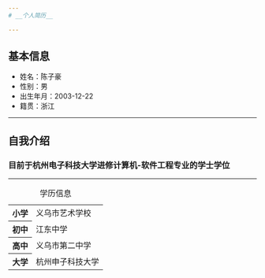 ```yaml
---
# __个人简历__

---
```

## 基本信息
 * 姓名：陈子豪
 * 性别：男
 * 出生年月：2003-12-22
 * 籍贯：浙江

---
## 自我介绍
### 目前于杭州电子科技大学进修计算机-软件工程专业的学士学位

---

<section class=" education">
	<table>
		<caption> 学历信息 </caption>
		<thead></thead>
		<tbody>
			<tr>
				<th scope="row">小学</th>
				<td>义乌市艺术学校</td>
			</tr>
			<tr>
				<th scopes="row">初中</th>
				<td>江东中学</td>
			</tr>
			<tr>
				<th scope="row">高中</th>
				<td>义乌市第二中学</td>
			</tr>
			<tr>
				<th scope="row">大学</th>
				<td>杭州申子科技大学</td>
			</tr>
		</tbody>
	</table>
</section>
